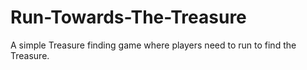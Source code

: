 # Run-Towards-The-Treasure
A simple Treasure finding game where players need to run to find the Treasure.
